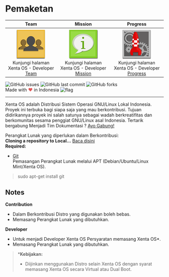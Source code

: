 # Pemaketan
|**Team**|**Mission**|**Progress**|
|:---:|:---:|:---:|
|![Team](https://raw.githubusercontent.com/xentaos/xenta-x-icons/master/build/Xenta-X/apps/96/config-users.png)<br>Kunjungi halaman Xenta OS - Developer [Team](https://xentaos.blogspot.com/p/team.html)|![Mission](https://raw.githubusercontent.com/xentaos/xenta-x-icons/master/build/Xenta-X/apps/96/cs-details.png)<br>Kunjungi halaman Xenta OS - Developer [Mission](https://xentaos.blogspot.com/p/mission.html)|![Progress](https://raw.githubusercontent.com/xentaos/xenta-x-icons/master/build/Xenta-X/apps/96/cs-startup-programs.png)<br>Kunjungi halaman Xenta OS - Developer [Progress](https://xentaos.blogspot.com/p/progress.html)|

![GitHub issues](https://img.shields.io/github/issues/xentaoslinux/pemaketan.svg)
![GitHub last commit](https://img.shields.io/github/last-commit/xentaoslinux/pemaketan.svg)
![GitHub forks](https://img.shields.io/github/forks/xentaoslinux/pemaketan.svg?style=social)  
Made with <span style="color: #e25555;">&#9829;</span> in Indonesia ![flag](http://www.flags-and-anthems.com/images/flags/i/flag-indonesia-wehende-flagge-12x18.gif)

---
Xenta OS adalah Distribusi Sistem Operasi GNU/Linux Lokal Indonesia. Proyek ini terbuka bagi siapa saja yang mau berkontribusi. Tujuan didirikannya proyek ini salah satunya sebagai wadah berkreatifitas dan berkomunitas sesama penggiat GNU/Linux asal Indonesia. Tertarik bergabung Menjadi Tim Dokumentasi ? [Ayo Gabung!](https://xentaos.blogspot.com/p/join.html)

Perangkat Lunak yang diperlukan dalam Berkontribusi:  
**Cloning a repository to Local...** [Baca disini](https://help.github.com/articles/cloning-a-repository/)  
**Required:**  
 * [Git](https://git-scm.com/)  
Pemasangan Perangkat Lunak melalui APT (Debian/Ubuntu/Linux Mint/Xenta OS).  
> sudo apt-get install git

## Notes
**Contribution**
 * Dalam Berkontribusi Distro yang digunakan boleh bebas.
 * Memasang Perangkat Lunak yang dibutuhkan.

**Developer**
 * Untuk menjadi Developer Xenta OS Persyaratan memasang Xenta OS*.
 * Memasang Perangkat Lunak yang dibutuhkan.
> ***Kebijakan:**  
>  * Diijinkan menggunakan Distro selain Xenta OS dengan syarat memasang Xenta OS secara Virtual atau Dual Boot.
